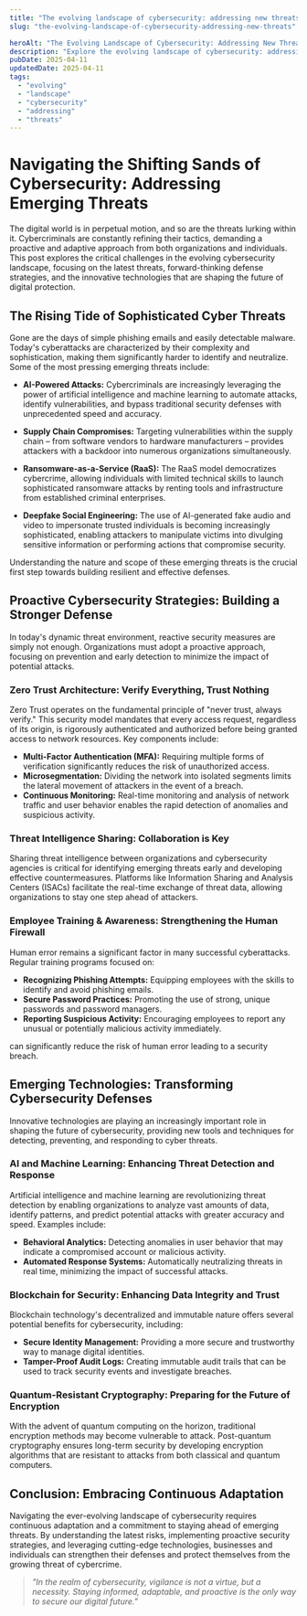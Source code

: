 ```yaml
---
title: "The evolving landscape of cybersecurity: addressing new threats"
slug: "the-evolving-landscape-of-cybersecurity-addressing-new-threats"

heroAlt: "The Evolving Landscape of Cybersecurity: Addressing New Threats visual cover image"
description: "Explore the evolving landscape of cybersecurity: addressing new threats in this detailed guide, offering insights, strategies, and practical tips to enhance your understanding and application of the topic."
pubDate: 2025-04-11
updatedDate: 2025-04-11
tags:
  - "evolving"
  - "landscape"
  - "cybersecurity"
  - "addressing"
  - "threats"
---
```


# Navigating the Shifting Sands of Cybersecurity: Addressing Emerging Threats

The digital world is in perpetual motion, and so are the threats lurking within it. Cybercriminals are constantly refining their tactics, demanding a proactive and adaptive approach from both organizations and individuals. This post explores the critical challenges in the evolving cybersecurity landscape, focusing on the latest threats, forward-thinking defense strategies, and the innovative technologies that are shaping the future of digital protection.

## The Rising Tide of Sophisticated Cyber Threats

Gone are the days of simple phishing emails and easily detectable malware. Today's cyberattacks are characterized by their complexity and sophistication, making them significantly harder to identify and neutralize. Some of the most pressing emerging threats include:

- **AI-Powered Attacks:** Cybercriminals are increasingly leveraging the power of artificial intelligence and machine learning to automate attacks, identify vulnerabilities, and bypass traditional security defenses with unprecedented speed and accuracy.

- **Supply Chain Compromises:** Targeting vulnerabilities within the supply chain – from software vendors to hardware manufacturers – provides attackers with a backdoor into numerous organizations simultaneously.

- **Ransomware-as-a-Service (RaaS):** The RaaS model democratizes cybercrime, allowing individuals with limited technical skills to launch sophisticated ransomware attacks by renting tools and infrastructure from established criminal enterprises.

- **Deepfake Social Engineering:** The use of AI-generated fake audio and video to impersonate trusted individuals is becoming increasingly sophisticated, enabling attackers to manipulate victims into divulging sensitive information or performing actions that compromise security.

Understanding the nature and scope of these emerging threats is the crucial first step towards building resilient and effective defenses.

## Proactive Cybersecurity Strategies: Building a Stronger Defense

In today's dynamic threat environment, reactive security measures are simply not enough. Organizations must adopt a proactive approach, focusing on prevention and early detection to minimize the impact of potential attacks.

### Zero Trust Architecture: Verify Everything, Trust Nothing

Zero Trust operates on the fundamental principle of "never trust, always verify." This security model mandates that every access request, regardless of its origin, is rigorously authenticated and authorized before being granted access to network resources. Key components include:

- **Multi-Factor Authentication (MFA):** Requiring multiple forms of verification significantly reduces the risk of unauthorized access.
- **Microsegmentation:** Dividing the network into isolated segments limits the lateral movement of attackers in the event of a breach.
- **Continuous Monitoring:** Real-time monitoring and analysis of network traffic and user behavior enables the rapid detection of anomalies and suspicious activity.

### Threat Intelligence Sharing: Collaboration is Key

Sharing threat intelligence between organizations and cybersecurity agencies is critical for identifying emerging threats early and developing effective countermeasures. Platforms like Information Sharing and Analysis Centers (ISACs) facilitate the real-time exchange of threat data, allowing organizations to stay one step ahead of attackers.

### Employee Training & Awareness: Strengthening the Human Firewall

Human error remains a significant factor in many successful cyberattacks. Regular training programs focused on:

- **Recognizing Phishing Attempts:** Equipping employees with the skills to identify and avoid phishing emails.
- **Secure Password Practices:** Promoting the use of strong, unique passwords and password managers.
- **Reporting Suspicious Activity:** Encouraging employees to report any unusual or potentially malicious activity immediately.

can significantly reduce the risk of human error leading to a security breach.

## Emerging Technologies: Transforming Cybersecurity Defenses

Innovative technologies are playing an increasingly important role in shaping the future of cybersecurity, providing new tools and techniques for detecting, preventing, and responding to cyber threats.

### AI and Machine Learning: Enhancing Threat Detection and Response

Artificial intelligence and machine learning are revolutionizing threat detection by enabling organizations to analyze vast amounts of data, identify patterns, and predict potential attacks with greater accuracy and speed. Examples include:

- **Behavioral Analytics:** Detecting anomalies in user behavior that may indicate a compromised account or malicious activity.
- **Automated Response Systems:** Automatically neutralizing threats in real time, minimizing the impact of successful attacks.

### Blockchain for Security: Enhancing Data Integrity and Trust

Blockchain technology's decentralized and immutable nature offers several potential benefits for cybersecurity, including:

- **Secure Identity Management:** Providing a more secure and trustworthy way to manage digital identities.
- **Tamper-Proof Audit Logs:** Creating immutable audit trails that can be used to track security events and investigate breaches.

### Quantum-Resistant Cryptography: Preparing for the Future of Encryption

With the advent of quantum computing on the horizon, traditional encryption methods may become vulnerable to attack. Post-quantum cryptography ensures long-term security by developing encryption algorithms that are resistant to attacks from both classical and quantum computers.

## Conclusion: Embracing Continuous Adaptation

Navigating the ever-evolving landscape of cybersecurity requires continuous adaptation and a commitment to staying ahead of emerging threats. By understanding the latest risks, implementing proactive security strategies, and leveraging cutting-edge technologies, businesses and individuals can strengthen their defenses and protect themselves from the growing threat of cybercrime.

> _"In the realm of cybersecurity, vigilance is not a virtue, but a necessity. Staying informed, adaptable, and proactive is the only way to secure our digital future."_
